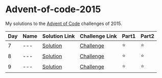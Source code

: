 # Advent-of-code-2015
 
My solutions to the [Advent of Code](https://www.adventofcode.com/2015) challenges of 2015.

| Day | Name | Solution Link        | Challenge Link                                      | Part1  | Part2  | 
|-----|------|----------------------|-----------------------------------------------------|--------|--------|
| 7   | ---  | [Solution](day07.py) | [Challenge](https://www.adventofcode.com/2015/day1) | :star: | :star: |
| 8   | ---  | [Solution](day08.py) | [Challenge](https://www.adventofcode.com/2015/day1) | :star: | :star: |
| 9   | ---  | [Solution](day09.py) | [Challenge](https://www.adventofcode.com/2015/day1) | :star: | :star: |
